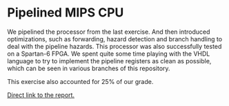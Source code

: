 Pipelined MIPS CPU
===============

We pipelined the processor from the last exercise. And then introduced optimizations, such as forwarding, hazard detection and branch handling to deal with the pipeline hazards.
This processor was also successfully tested on a Spartan-6 FPGA.
We spent quite some time playing with the VHDL language to try to implement the pipeline registers as clean as possible, which can be seen in various branches of this repository.

This exercise also accounted for 25% of our grade.

[Direct link to the report.](https://github.com/lionleaf/dmkonst/blob/master/pipeline-mips-report.pdf?raw=true)
